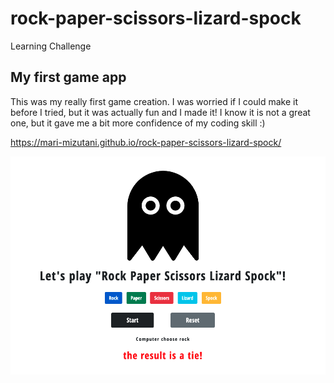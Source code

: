 # rock-paper-scissors-lizard-spock
Learning Challenge

## My first game app
This was my really first game creation. I was worried if I could make it before I tried, but it was actually fun and I made it! I know it is not a great one, but it gave me a bit more confidence of my coding skill :)

https://mari-mizutani.github.io/rock-paper-scissors-lizard-spock/

![screenshot](screenshot.png)
